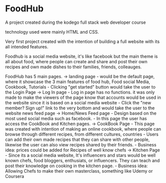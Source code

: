 # FoodHub

A project created during the kodego full stack web developer course

technology used were mainly HTML and CSS. 

Very first project created with the intention of building a full website with its all intended features.

Foodhub is a social media website, it's like facebook but the main theme is all about food, where people can create and share and post their own recipes and own made 
dishes to their families, friends, colleauges. 

FoodHub has 5 main pages.
  -> landing page 
          - would be the default page, where it showcase the 3 main features of food hub, Food social Media, Cookbook, Tutorials
          - Clicking "get started" button would take the user to the Login Page
  -> Log In page
          - Log in page has no functions. it was only made to make the viewers of the page know that accounts would be used in the website since it is based on a social 
            media website
          - Click the "new member? Sign up!" link to the very bottom and would take the user to the website news feed page
  -> Home/News Feed page
          - Design based on the most used social media such as facebook.
          - In this page the user has access the CookBook and Kitchen pages.
  -> CookBook Page
          - This page was created with intention of making an online cookbook, where people can browse through different recipes, from different cultures, countries
          - Users can add their own made recipes that they can share with other people, likewise the user can also view recipes shared by their friends.
          - Business idea: prices could be added for Recipes of well know chefs 
  -> Kitchen Page
          - Since its a social media website, It's influencers and stars would be well known chefs, food bloggers, enthusiats, or influencers. They can teach and post their
            knowledge on cooking in the kitchen page. 
          - Business idea: Allowing Chefs to make their own masterclass, something like Udemy or Coursera
            
